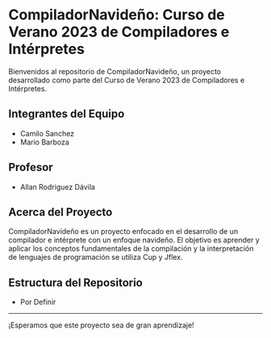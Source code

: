 # CompiladorNavideño: Curso de Verano 2023 de Compiladores e Intérpretes

Bienvenidos al repositorio de CompiladorNavideño, un proyecto desarrollado como parte del Curso de Verano 2023 de Compiladores e Intérpretes.

## Integrantes del Equipo
- Camilo Sanchez
- Mario Barboza

## Profesor
- Allan Rodriguez Dávila

## Acerca del Proyecto
CompiladorNavideño es un proyecto enfocado en el desarrollo de un compilador e intérprete con un enfoque navideño. El objetivo es aprender y aplicar los conceptos fundamentales de la compilación y la interpretación de lenguajes de programación se utiliza Cup y Jflex.

## Estructura del Repositorio
- Por Definir 

---

¡Esperamos que este proyecto sea de gran aprendizaje!

